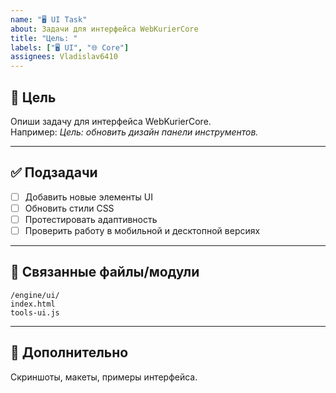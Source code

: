 ```yaml
---
name: "🖥️ UI Task"
about: Задачи для интерфейса WebKurierCore
title: "Цель: "
labels: ["🖥️ UI", "🌐 Core"]
assignees: Vladislav6410
---
```


## 🎯 Цель
Опиши задачу для интерфейса WebKurierCore.  
Например: *Цель: обновить дизайн панели инструментов.*

---

## ✅ Подзадачи
- [ ] Добавить новые элементы UI
- [ ] Обновить стили CSS
- [ ] Протестировать адаптивность
- [ ] Проверить работу в мобильной и десктопной версиях

---

## 📂 Связанные файлы/модули
`/engine/ui/`  
`index.html`  
`tools-ui.js`

---

## 📎 Дополнительно
Скриншоты, макеты, примеры интерфейса.